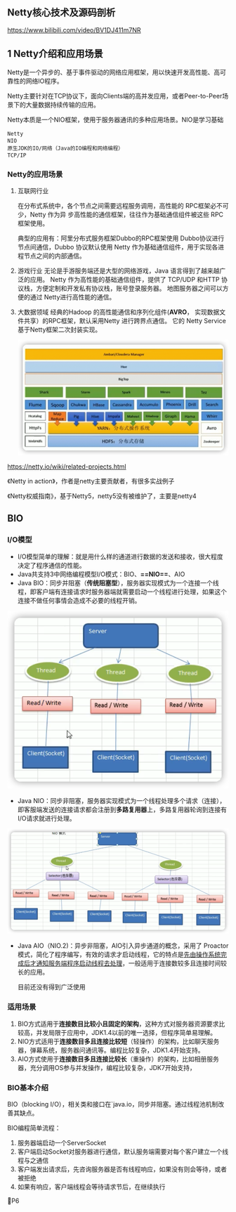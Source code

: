 Netty核心技术及源码剖析
---

https://www.bilibili.com/video/BV1DJ411m7NR



## 1 Netty介绍和应用场景

Netty是一个异步的、基于事件驱动的网络应用框架，用以快速开发高性能、高可靠性的网络IO程序。

Netty主要针对在TCP协议下，面向Clients端的高并发应用，或者Peer-to-Peer场景下的大量数据持续传输的应用。

Netty本质是一个NIO框架，使用于服务器通讯的多种应用场景。NIO是学习基础

```
Netty
NIO
原生JDK的IO/网络（Java的IO编程和网络编程）	
TCP/IP
```

### Netty的应用场景

1. 互联网行业

   在分布式系统中，各个节点之间需要远程服务调用，高性能的 RPC框架必不可少，Netty 作为异
   步高性能的通信框架，往往作为基础通信组件被这些 RPC框架使用。

   典型的应用有：阿里分布式服务框架Dubbo的RPC框架使用 Dubbo协议进行节点间通信，Dubbo 协议默认使用 Netty 作为基础通信组件，用于实现各进程节点之间的内部通信。

2. 游戏行业
   无论是手游服务端还是大型的网络游戏，Java 语言得到了越来越广泛的应用。
   Netty 作为高性能的基础通信组件，提供了 TCP/UDP 和HTTP 协议栈，方便定制和开发私有协议栈，账号登录服务器。
   地图服务器之间可以方便的通过 Netty进行高性能的通信。

3. 大数据领域
   经典的Hadoop 的高性能通信和序列化组件(**AVRO**， 实现数据文件共享）的RPC框架，默认采用Netty 进行跨界点通信。
   它的 Netty Service 基于Netty框架二次封装实现。

   ![](images/image-20220630125031319.png)

https://netty.io/wiki/related-projects.html

《Netty in action》，作者是netty主要贡献者，有很多实战例子

《Netty权威指南》，基于Netty5，netty5没有被维护了，主要是netty4



## BIO

### I/O模型

- I/O模型简单的理解：就是用什么样的通道进行数据的发送和接收，很大程度决定了程序通信的性能。
- Java共支持3中网络编程模型I/O模式：BIO、**==NIO==**、AIO
- Java BIO：同步并阻塞（**传统阻塞型**），服务器实现模式为一个连接一个线程，即客户端有连接请求时服务器端就需要启动一个线程进行处理，如果这个连接不做任何事情会造成不必要的线程开销。

![](images/image-20220630170004859.png)

- Java NIO：同步非阻塞，服务器实现模式为一个线程处理多个请求（连接），即客服端发送的连接请求都会注册到**多路复用器**上，多路复用器轮询到连接有I/O请求就进行处理。

![](images/image-20220630170156729.png)

- Java AIO（NIO.2)：异步非阻塞，AIO引入异步通道的概念，采用了 Proactor 模式，简化了程序编写，有效的请求才启动线程，它的特点是<u>先由操作系统完成后才通知服务端程序启动线程去处理</u>，一般适用于连接数较多且连接时间较长的应用。

  目前还没有得到广泛使用

### 适用场景 

1. BIO方式适用于**连接数目比较小且固定的架构**，这种方式对服务器资源要求比较高，并发局限于应用中，JDK1.4以前的唯一选择，但程序简单易理解。
2. NIO方式适用于**连接数目多且连接比较短**（轻操作）的架构，比如聊天服务器，弹幕系统，服务器问通讯等。编程比较复杂，JDK1.4开始支持。
3. AIO方式使用于**连接数目多且连接比较长**（重操作）的架构，比如相册服务器，充分调用OS参与并发操作，编程比较复杂，JDK7开始支持，

### BIO基本介绍

BIO（blocking I/O），相关类和接口在`java.io，同步并阻塞。通过线程池机制改善其缺点。

BIO编程简单流程：

1. 服务器端启动一个ServerSocket
2. 客户端启动Socket对服务器进行通信，默认服务端需要对每个客户建立一个线程与之通信
3. 客户端发出请求后，先咨询服务器是否有线程响应，如果没有则会等待，或者被拒绝
4. 如果有响应，客户端线程会等待请求节后，在继续执行

🔖P6

